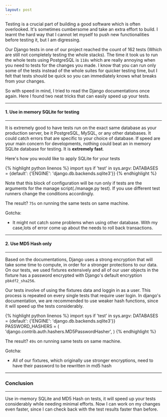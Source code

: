 ```yaml
---
layout: post
---
```


Testing is a crucial part of building a good software which is often overlooked. It's sometimes cumbersome and take an extra effort to build. I learnt the hard way that I cannot let myself to push new functionalities before testing it, but I am digressing.

Our Django tests in one of our project reached the count of 162 tests (Which are still not completely testing the whole stacks). The time it took us to run the whole tests using PostgreSQL is `118s` which are really annoying when you need to tests for the changes you made. I know that you can run only some of the tests instead of the whole suites for quicker testing time, but I felt that tests should be quick so you can immediately knows what breaks from your changes.

So with speed in mind, I tried to read the Django documentations once again. Here I found two neat tricks that can easily speed up your tests.


---
#### 1. Use in memory SQLite for testing ####
---
It is extremely good to have tests run on the exact same database as your production server, be it PostgreSQL, MySQL, or any other databases. It could catch errors that are specific to your choice of database. If speed are your main concern for developments, nothing could beat an in memory SQLite database for testing. It is **extremely fast**.

Here's how you would like to apply SQLite for your tests

{% highlight python linenos %}
import sys
if 'test' in sys.argv:
    DATABASES = {default': {'ENGINE': 'django.db.backends.sqlite3'}}
{% endhighlight %}

Note that this block of configuration will be run only if tests are the arguments for the manage script(./manage.py test). If you use different test runners change the conditions accordingly.

The result? `75s` on running the same tests on same machine.

Gotcha:

* It might not catch some problems when using other database. With my case,lots of error come up about the needs to roll back transactions.


---
#### 2. Use MD5 Hash only ####
---
Based on the documentations, Django uses a strong encryption that will take some time to compute, in order for a stronger protections to our data. On our tests, we used fixtures extensively and all of our user objects in the fixture has a password encrypted with Django's default encryption `pbkdf2_sha256`.

Our tests involve of using the fixtures data and loggin in as a user. This process is repeated on every single tests that require user login. In django's documentation, we are recommended to use weaker hash functions, since it will speed up the tests considerably.

{% highlight python linenos %}
import sys
if 'test' in sys.argv:
    DATABASES = {default': {'ENGINE': 'django.db.backends.sqlite3'}}
    PASSWORD_HASHERS = (
        'django.contrib.auth.hashers.MD5PasswordHasher',
    )
{% endhighlight %}

The result? `49s` on running same tests on same machine.

Gotcha:

* All of our fixtures, which originally use stronger encryptions, need to have their password to be rewritten in md5 hash

---
### Conclusion ###
---

Use in-memory SQLite and MD5 Hash on tests, it will speed up your tests considerably while needing minimal efforts. Now I can work on my changes even faster, since I can check back with the test results faster than before.